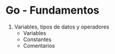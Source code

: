 # Go - Fundamentos

1. Variables, tipos de datos y operadores
    - Variables
    - Constantes
    - Comentarios